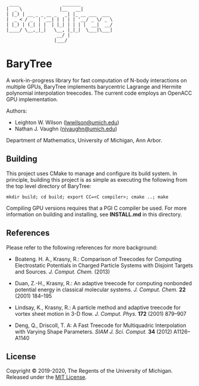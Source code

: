      ____                _______            
    |  _ \              |__   __|           
    | |_) | __ _ _ __ _   _| |_ __ ___  ___ 
    |  _ < / _` | '__| | | | | '__/ _ \/ _ \
    | |_) | (_| | |  | |_| | | | |  __|  __/
    |____/ \__,_|_|   \__, |_|_|  \___|\___|
                       __/ |                
                      |___/         
BaryTree
========

   A work-in-progress library for fast computation of N-body interactions on multiple GPUs,
   BaryTree implements barycentric Lagrange and Hermite polynomial interpolation treecodes.
   The current code employs an OpenACC GPU implementation.


   Authors:  
   - Leighton W. Wilson  (lwwilson@umich.edu) 
   - Nathan J. Vaughn  (njvaughn@umich.edu) 
   
   Department of Mathematics,
   University of Michigan, Ann Arbor.
   


Building
--------
This project uses CMake to manage and configure its build system. In principle, 
building this project is as simple as executing the following from the top level
directory of BaryTree:

    mkdir build; cd build; export CC=<C compiler>; cmake ..; make

Compiling GPU versions requires that a PGI C compiler be used. For more information
on building and installing, see **INSTALL.md** in this directory.


References
----------
   Please refer to the following references for more background:
        
   - Boateng. H. A., Krasny, R.: Comparison of Treecodes for
            Computing Electrostatic Potentials in Charged Particle 
        Systems with Disjoint Targets and Sources.
            _J. Comput. Chem._ (2013)    

   - Duan, Z.-H., Krasny, R.: An adaptive treecode for computing
            nonbonded potential energy in classical molecular systems.
            _J. Comput. Chem._ __22__ (2001) 184–195
 
   - Lindsay, K., Krasny, R.: A particle method and adaptive treecode
            for vortex sheet motion in 3-D flow. _J. Comput. Phys._ __172__
            (2001) 879–907

   - Deng, Q., Driscoll, T. A: A Fast Treecode for Multiquadric 
            Interpolation with Varying Shape Parameters.
            _SIAM J. Sci. Comput._ __34__ (2012) A1126–A1140


                                                     
License
-------
Copyright © 2019-2020, The Regents of the University of Michigan. Released under the [MIT License](LICENSE).
